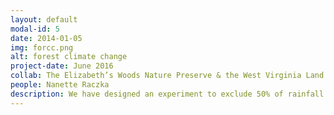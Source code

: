 ```yaml
---
layout: default
modal-id: 5
date: 2014-01-05
img: forcc.png
alt: forest climate change
project-date: June 2016
collab: The Elizabeth’s Woods Nature Preserve & the West Virginia Land Trust
people: Nanette Raczka
description: We have designed an experiment to exclude 50% of rainfall from a temperate forest stand in Morgantown, WV. The experiment is testing how the extreme drought conditions predicted from climate change will change tree physiology and microbial function. We hypothesize the drought, like other environmental stressors, will weaken plant-microbial relationship and decrease carbon sequestration. If our hypothesis is correct, less carbon storage will become a positive feedback for climate change, creating more even extreme droughts.
---
```

